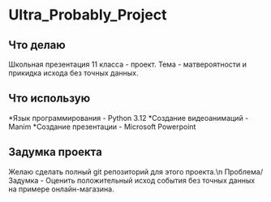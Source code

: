 # Ultra_Probably_Project
 ## Что делаю
  
  Школьная презентация 11 класса - проект. Тема - матвероятности и прикидка исхода без точных данных.

 ## Что использую

  *Язык программирования - Python 3.12
  *Создание видеоанимаций - Manim
  *Создание презентации - Microsoft Powerpoint
  
 ## Задумка проекта

  Желаю сделать полный git репозиторий для этого проекта.\n
  Проблема/Задумка - Оценить положительный исход события без точных данных на примере онлайн-магазина.
